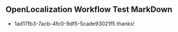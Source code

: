 ## OpenLocalization Workflow Test MarkDown
* 1ad17fb3-7acb-4fc0-9df5-5cade93021f5 thanks!

<!--HONumber=Sep16_HO1-->


